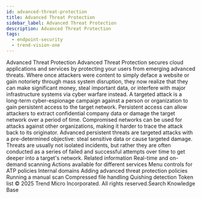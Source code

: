 ```yaml
---
id: advanced-threat-protection
title: Advanced Threat Protection
sidebar_label: Advanced Threat Protection
description: Advanced Threat Protection
tags:
  - endpoint-security
  - trend-vision-one
---
```


 Advanced Threat Protection Advanced Threat Protection secures cloud applications and services by protecting your users from emerging advanced threats. Where once attackers were content to simply deface a website or gain notoriety through mass system disruption, they now realize that they can make significant money, steal important data, or interfere with major infrastructure systems via cyber warfare instead. A targeted attack is a long-term cyber-espionage campaign against a person or organization to gain persistent access to the target network. Persistent access can allow attackers to extract confidential company data or damage the target network over a period of time. Compromised networks can be used for attacks against other organizations, making it harder to trace the attack back to its originator. Advanced persistent threats are targeted attacks with a pre-determined objective: steal sensitive data or cause targeted damage. Threats are usually not isolated incidents, but rather they are often conducted as a series of failed and successful attempts over time to get deeper into a target's network. Related information Real-time and on-demand scanning Actions available for different services Menu controls for ATP policies Internal domains Adding advanced threat protection policies Running a manual scan Compressed file handling Quishing detection Token list © 2025 Trend Micro Incorporated. All rights reserved.Search Knowledge Base